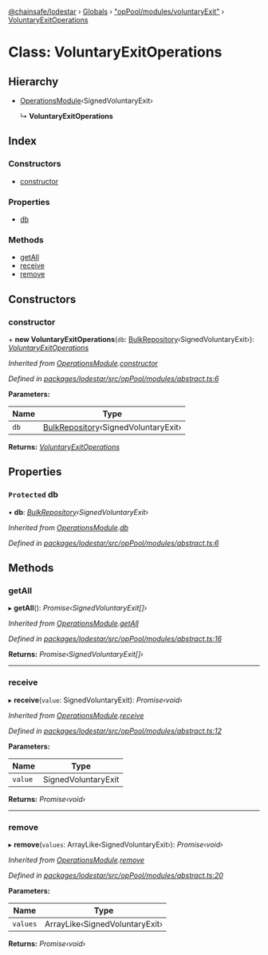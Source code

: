 [@chainsafe/lodestar](../README.md) › [Globals](../globals.md) › ["opPool/modules/voluntaryExit"](../modules/_oppool_modules_voluntaryexit_.md) › [VoluntaryExitOperations](_oppool_modules_voluntaryexit_.voluntaryexitoperations.md)

# Class: VoluntaryExitOperations

## Hierarchy

* [OperationsModule](_oppool_modules_abstract_.operationsmodule.md)‹SignedVoluntaryExit›

  ↳ **VoluntaryExitOperations**

## Index

### Constructors

* [constructor](_oppool_modules_voluntaryexit_.voluntaryexitoperations.md#constructor)

### Properties

* [db](_oppool_modules_voluntaryexit_.voluntaryexitoperations.md#protected-db)

### Methods

* [getAll](_oppool_modules_voluntaryexit_.voluntaryexitoperations.md#getall)
* [receive](_oppool_modules_voluntaryexit_.voluntaryexitoperations.md#receive)
* [remove](_oppool_modules_voluntaryexit_.voluntaryexitoperations.md#remove)

## Constructors

###  constructor

\+ **new VoluntaryExitOperations**(`db`: [BulkRepository](_db_api_beacon_repository_.bulkrepository.md)‹SignedVoluntaryExit›): *[VoluntaryExitOperations](_oppool_modules_voluntaryexit_.voluntaryexitoperations.md)*

*Inherited from [OperationsModule](_oppool_modules_abstract_.operationsmodule.md).[constructor](_oppool_modules_abstract_.operationsmodule.md#constructor)*

*Defined in [packages/lodestar/src/opPool/modules/abstract.ts:6](https://github.com/ChainSafe/lodestar/blob/0e426d2/packages/lodestar/src/opPool/modules/abstract.ts#L6)*

**Parameters:**

Name | Type |
------ | ------ |
`db` | [BulkRepository](_db_api_beacon_repository_.bulkrepository.md)‹SignedVoluntaryExit› |

**Returns:** *[VoluntaryExitOperations](_oppool_modules_voluntaryexit_.voluntaryexitoperations.md)*

## Properties

### `Protected` db

• **db**: *[BulkRepository](_db_api_beacon_repository_.bulkrepository.md)‹SignedVoluntaryExit›*

*Inherited from [OperationsModule](_oppool_modules_abstract_.operationsmodule.md).[db](_oppool_modules_abstract_.operationsmodule.md#protected-db)*

*Defined in [packages/lodestar/src/opPool/modules/abstract.ts:6](https://github.com/ChainSafe/lodestar/blob/0e426d2/packages/lodestar/src/opPool/modules/abstract.ts#L6)*

## Methods

###  getAll

▸ **getAll**(): *Promise‹SignedVoluntaryExit[]›*

*Inherited from [OperationsModule](_oppool_modules_abstract_.operationsmodule.md).[getAll](_oppool_modules_abstract_.operationsmodule.md#getall)*

*Defined in [packages/lodestar/src/opPool/modules/abstract.ts:16](https://github.com/ChainSafe/lodestar/blob/0e426d2/packages/lodestar/src/opPool/modules/abstract.ts#L16)*

**Returns:** *Promise‹SignedVoluntaryExit[]›*

___

###  receive

▸ **receive**(`value`: SignedVoluntaryExit): *Promise‹void›*

*Inherited from [OperationsModule](_oppool_modules_abstract_.operationsmodule.md).[receive](_oppool_modules_abstract_.operationsmodule.md#receive)*

*Defined in [packages/lodestar/src/opPool/modules/abstract.ts:12](https://github.com/ChainSafe/lodestar/blob/0e426d2/packages/lodestar/src/opPool/modules/abstract.ts#L12)*

**Parameters:**

Name | Type |
------ | ------ |
`value` | SignedVoluntaryExit |

**Returns:** *Promise‹void›*

___

###  remove

▸ **remove**(`values`: ArrayLike‹SignedVoluntaryExit›): *Promise‹void›*

*Inherited from [OperationsModule](_oppool_modules_abstract_.operationsmodule.md).[remove](_oppool_modules_abstract_.operationsmodule.md#remove)*

*Defined in [packages/lodestar/src/opPool/modules/abstract.ts:20](https://github.com/ChainSafe/lodestar/blob/0e426d2/packages/lodestar/src/opPool/modules/abstract.ts#L20)*

**Parameters:**

Name | Type |
------ | ------ |
`values` | ArrayLike‹SignedVoluntaryExit› |

**Returns:** *Promise‹void›*

